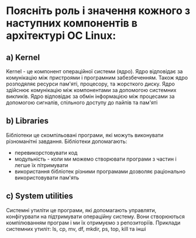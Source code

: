# Поясніть роль і значення кожного з наступних компонентів в архітектурі ОС Linux:

## a) Kernel
Kernel - це компонент операційної системи (ядро). Ядро відповідає за комунікацію між пристроями і програмним забезбеченням. Також ядро розподяляє ресурси пам'яті, процесору, та жорсткого диску.
Ядро здійснює комунікацію між компонентами за допомогою системних викликів.
Ядро відповідає за обмін інформацією між процесами за допомогою сигналів, спільного доступу до пайпів та пам'яті

## b) Libraries
Бібліотеки це скомпільовані програми, які можуть виконувати різноманітні завдання.
Бібліотеки допомагають:
- перевикорстовувати код
- модульність - коли ми можемо створювати програми з частин і легше їх пітримувати
- використання бібліотек різними програмами дозволяє раціонально використовувати пам'ять

## с) System utilities
Системні утиліти це програми, які допомагають управляти, конфігурвати на підтримувати операційну систему. Вони створюються компілюванням програм і ми їх отримуємо з репозиторіїв.
Приклади системних утиліт: ls, cp, mv, df, mkdir, ps, top, kill та інші